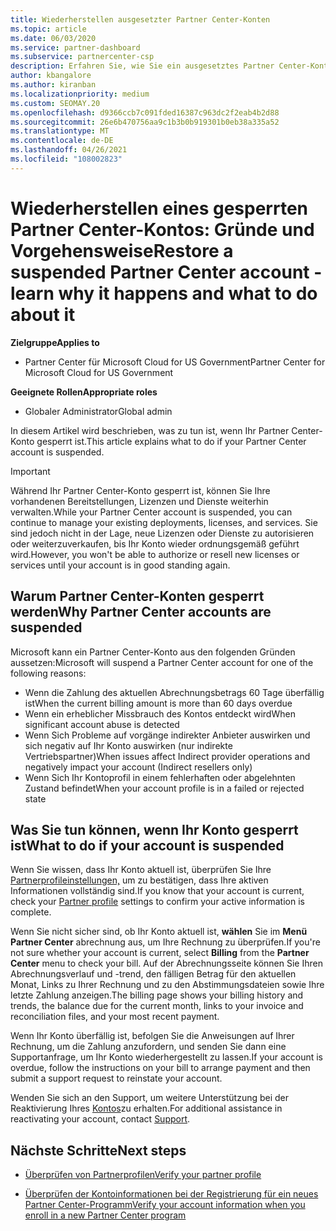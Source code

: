 ```yaml
---
title: Wiederherstellen ausgesetzter Partner Center-Konten
ms.topic: article
ms.date: 06/03/2020
ms.service: partner-dashboard
ms.subservice: partnercenter-csp
description: Erfahren Sie, wie Sie ein ausgesetztes Partner Center-Konto wiederherstellen, warum Partner Center-Konten ausgesetzt werden, und wie Sie Ihr Konto verwenden können, während es ausgesetzt ist.
author: kbangalore
ms.author: kiranban
ms.localizationpriority: medium
ms.custom: SEOMAY.20
ms.openlocfilehash: d9366ccb7c091fded16387c963dc2f2eab4b2d88
ms.sourcegitcommit: 26e6b470756aa9c1b3b0b919301b0eb38a335a52
ms.translationtype: MT
ms.contentlocale: de-DE
ms.lasthandoff: 04/26/2021
ms.locfileid: "108002823"
---
```

# <a name="restore-a-suspended-partner-center-account---learn-why-it-happens-and-what-to-do-about-it"></a><span data-ttu-id="2bc25-103">Wiederherstellen eines gesperrten Partner Center-Kontos: Gründe und Vorgehensweise</span><span class="sxs-lookup"><span data-stu-id="2bc25-103">Restore a suspended Partner Center account - learn why it happens and what to do about it</span></span>

<span data-ttu-id="2bc25-104">**Zielgruppe**</span><span class="sxs-lookup"><span data-stu-id="2bc25-104">**Applies to**</span></span>

- <span data-ttu-id="2bc25-105">Partner Center für Microsoft Cloud for US Government</span><span class="sxs-lookup"><span data-stu-id="2bc25-105">Partner Center for Microsoft Cloud for US Government</span></span>

<span data-ttu-id="2bc25-106">**Geeignete Rollen**</span><span class="sxs-lookup"><span data-stu-id="2bc25-106">**Appropriate roles**</span></span>

- <span data-ttu-id="2bc25-107">Globaler Administrator</span><span class="sxs-lookup"><span data-stu-id="2bc25-107">Global admin</span></span>

<span data-ttu-id="2bc25-108">In diesem Artikel wird beschrieben, was zu tun ist, wenn Ihr Partner Center-Konto gesperrt ist.</span><span class="sxs-lookup"><span data-stu-id="2bc25-108">This article explains what to do if your Partner Center account is suspended.</span></span>

> [!IMPORTANT]  
> <span data-ttu-id="2bc25-109">Während Ihr Partner Center-Konto gesperrt ist, können Sie Ihre vorhandenen Bereitstellungen, Lizenzen und Dienste weiterhin verwalten.</span><span class="sxs-lookup"><span data-stu-id="2bc25-109">While your Partner Center account is suspended, you can continue to manage your existing deployments, licenses, and services.</span></span> <span data-ttu-id="2bc25-110">Sie sind jedoch nicht in der Lage, neue Lizenzen oder Dienste zu autorisieren oder weiterzuverkaufen, bis Ihr Konto wieder ordnungsgemäß geführt wird.</span><span class="sxs-lookup"><span data-stu-id="2bc25-110">However, you won't be able to authorize or resell new licenses or services until your account is in good standing again.</span></span>

## <a name="why-partner-center-accounts-are-suspended"></a><span data-ttu-id="2bc25-111">Warum Partner Center-Konten gesperrt werden</span><span class="sxs-lookup"><span data-stu-id="2bc25-111">Why Partner Center accounts are suspended</span></span>

<span data-ttu-id="2bc25-112">Microsoft kann ein Partner Center-Konto aus den folgenden Gründen aussetzen:</span><span class="sxs-lookup"><span data-stu-id="2bc25-112">Microsoft will suspend a Partner Center account for one of the following reasons:</span></span>

- <span data-ttu-id="2bc25-113">Wenn die Zahlung des aktuellen Abrechnungsbetrags 60 Tage überfällig ist</span><span class="sxs-lookup"><span data-stu-id="2bc25-113">When the current billing amount is more than 60 days overdue</span></span>
- <span data-ttu-id="2bc25-114">Wenn ein erheblicher Missbrauch des Kontos entdeckt wird</span><span class="sxs-lookup"><span data-stu-id="2bc25-114">When significant account abuse is detected</span></span>
- <span data-ttu-id="2bc25-115">Wenn Sich Probleme auf vorgänge indirekter Anbieter auswirken und sich negativ auf Ihr Konto auswirken (nur indirekte Vertriebspartner)</span><span class="sxs-lookup"><span data-stu-id="2bc25-115">When issues affect Indirect provider operations and negatively impact your account (Indirect resellers only)</span></span>
- <span data-ttu-id="2bc25-116">Wenn Sich Ihr Kontoprofil in einem fehlerhaften oder abgelehnten Zustand befindet</span><span class="sxs-lookup"><span data-stu-id="2bc25-116">When your account profile is in a failed or rejected state</span></span>

## <a name="what-to-do-if-your-account-is-suspended"></a><span data-ttu-id="2bc25-117">Was Sie tun können, wenn Ihr Konto gesperrt ist</span><span class="sxs-lookup"><span data-stu-id="2bc25-117">What to do if your account is suspended</span></span>

<span data-ttu-id="2bc25-118">Wenn Sie wissen, dass Ihr Konto aktuell ist, überprüfen Sie Ihre [Partnerprofileinstellungen,](https://partner.microsoft.com/pcv/accountsettings/partnerprofile) um zu bestätigen, dass Ihre aktiven Informationen vollständig sind.</span><span class="sxs-lookup"><span data-stu-id="2bc25-118">If you know that your account is current, check your [Partner profile](https://partner.microsoft.com/pcv/accountsettings/partnerprofile) settings to confirm your active information is complete.</span></span> 

<span data-ttu-id="2bc25-119">Wenn Sie nicht sicher sind, ob Ihr Konto aktuell ist, **wählen** Sie im **Menü Partner Center** abrechnung aus, um Ihre Rechnung zu überprüfen.</span><span class="sxs-lookup"><span data-stu-id="2bc25-119">If you're not sure whether your account is current, select **Billing** from the **Partner Center** menu to check your bill.</span></span> <span data-ttu-id="2bc25-120">Auf der Abrechnungsseite können Sie Ihren Abrechnungsverlauf und -trend, den fälligen Betrag für den aktuellen Monat, Links zu Ihrer Rechnung und zu den Abstimmungsdateien sowie Ihre letzte Zahlung anzeigen.</span><span class="sxs-lookup"><span data-stu-id="2bc25-120">The billing page shows your billing history and trends, the balance due for the current month, links to your invoice and reconciliation files, and your most recent payment.</span></span>

<span data-ttu-id="2bc25-121">Wenn Ihr Konto überfällig ist, befolgen Sie die Anweisungen auf Ihrer Rechnung, um die Zahlung anzufordern, und senden Sie dann eine Supportanfrage, um Ihr Konto wiederhergestellt zu lassen.</span><span class="sxs-lookup"><span data-stu-id="2bc25-121">If your account is overdue, follow the instructions on your bill to arrange payment and then submit a support request to reinstate your account.</span></span> 

<span data-ttu-id="2bc25-122">Wenden Sie sich an den Support, um weitere Unterstützung bei der Reaktivierung Ihres [Kontos](https://partner.microsoft.com/dashboard/support/csp/servicerequests/create)zu erhalten.</span><span class="sxs-lookup"><span data-stu-id="2bc25-122">For additional assistance in reactivating your account, contact [Support](https://partner.microsoft.com/dashboard/support/csp/servicerequests/create).</span></span>

## <a name="next-steps"></a><span data-ttu-id="2bc25-123">Nächste Schritte</span><span class="sxs-lookup"><span data-stu-id="2bc25-123">Next steps</span></span>

- [<span data-ttu-id="2bc25-124">Überprüfen von Partnerprofilen</span><span class="sxs-lookup"><span data-stu-id="2bc25-124">Verify your partner profile</span></span>](update-your-partner-profile.md)

- [<span data-ttu-id="2bc25-125">Überprüfen der Kontoinformationen bei der Registrierung für ein neues Partner Center-Programm</span><span class="sxs-lookup"><span data-stu-id="2bc25-125">Verify your account information when you enroll in a new Partner Center program</span></span>](verification-responses.md)
